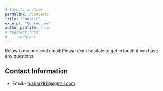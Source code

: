 ```yaml
---
# layout: archive
permalink: /contact/
title: "Contact"
excerpt: "Contact me"
author_profile: true
# redirect_from: 
#   - /contact
---
```


Below is my personal email: Please don't hesitate to get in touch if you have any questions.


Contact Information
------
- Email:- tushar9818@gmail.com